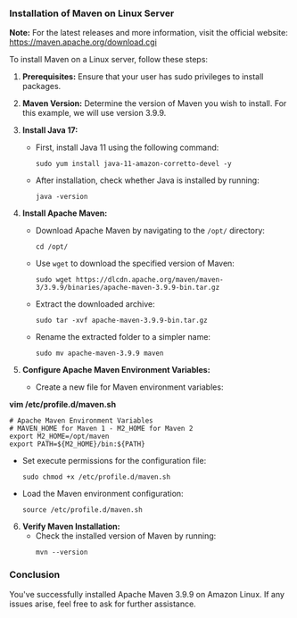 ### Installation of Maven on Linux Server

**Note:** For the latest releases and more information, visit the official website: https://maven.apache.org/download.cgi

To install Maven on a Linux server, follow these steps:

1. **Prerequisites:** Ensure that your user has sudo privileges to install packages.

2. **Maven Version:** Determine the version of Maven you wish to install. For this example, we will use version 3.9.9.

3. **Install Java 17:** 
   - First, install Java 11 using the following command:
     ```
     sudo yum install java-11-amazon-corretto-devel -y
     ```
   - After installation, check whether Java is installed by running:
     ```
     java -version
     ```

4. **Install Apache Maven:**
   - Download Apache Maven by navigating to the `/opt/` directory:
     ```
     cd /opt/
     ```
   - Use `wget` to download the specified version of Maven:
     ```
     sudo wget https://dlcdn.apache.org/maven/maven-3/3.9.9/binaries/apache-maven-3.9.9-bin.tar.gz
     ```
   - Extract the downloaded archive:
     ```
     sudo tar -xvf apache-maven-3.9.9-bin.tar.gz
     ```
   - Rename the extracted folder to a simpler name:
     ```
     sudo mv apache-maven-3.9.9 maven
     ```

5. **Configure Apache Maven Environment Variables:**
   - Create a new file for Maven environment variables:

**vim  /etc/profile.d/maven.sh**
  ```  
# Apache Maven Environment Variables
# MAVEN_HOME for Maven 1 - M2_HOME for Maven 2
export M2_HOME=/opt/maven
export PATH=${M2_HOME}/bin:${PATH}
```
     
   - Set execute permissions for the configuration file:
     ```
     sudo chmod +x /etc/profile.d/maven.sh
     ```
   - Load the Maven environment configuration:
     ```
     source /etc/profile.d/maven.sh
     ```

6. **Verify Maven Installation:** 
   - Check the installed version of Maven by running:
     ```
     mvn --version
     ```

 ### Conclusion
You've successfully installed Apache Maven 3.9.9 on Amazon Linux. If any issues arise, feel free to ask for further assistance.    

